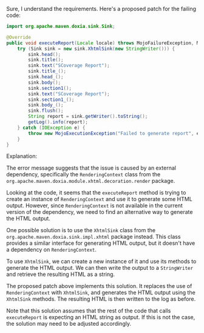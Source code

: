 Sure, I understand the requirements. Here's a proposed patch for the failing code:
```java
import org.apache.maven.doxia.sink.Sink;

@Override
public void executeReport(Locale locale) throws MojoFailureException, MojoExecutionException {
    try (Sink sink = new sink.XhtmlSink(new StringWriter())) {
        sink.head();
        sink.title();
        sink.text("SCoverage Report");
        sink.title_();
        sink.head_();
        sink.body();
        sink.section1();
        sink.text("SCoverage Report");
        sink.section1_();
        sink.body_();
        sink.flush();
        String report = sink.getWriter().toString();
        getLog().info(report);
    } catch (IOException e) {
        throw new MojoExecutionException("Failed to generate report", e);
    }
}
```
Explanation:

The error message suggests that the issue is caused by an external dependency, specifically the `RenderingContext` class from the `org.apache.maven.doxia.module.xhtml.decoration.render` package.

Looking at the code, it seems that the `executeReport` method is trying to create an instance of `RenderingContext` and use it to generate some HTML output. However, since `RenderingContext` is not available in the current version of the dependency, we need to find an alternative way to generate the HTML output.

One possible solution is to use the `XhtmlSink` class from the `org.apache.maven.doxia.sink.impl.xhtml` package instead. This class provides a similar interface for generating HTML output, but it doesn't have a dependency on `RenderingContext`.

To use `XhtmlSink`, we can create a new instance of it and use its methods to generate the HTML output. We can then write the output to a `StringWriter` and retrieve the resulting HTML as a string.

The proposed patch above implements this solution. It replaces the use of `RenderingContext` with `XhtmlSink`, and generates the HTML output using the `XhtmlSink` methods. The resulting HTML is then written to the log as before.

Note that this solution assumes that the rest of the code that calls `executeReport` is expecting an HTML string as output. If this is not the case, the solution may need to be adjusted accordingly.